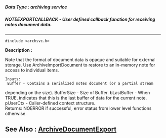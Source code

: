 ##### Data Type : archiving service
##### NOTEEXPORTCALLBACK - User defined callback function for receiving notes document data.
---
```
#include <archsvc.h>
```
**Description :**

Note that the format of document data is opaque and suitable for external 
storage. Use ArchiveImportDocument to restore to an in-memory note for access 
to individual items. 

	Inputs:
	 Buffer - Contains a serialized notes document (or a partial stream 
depending on the size).
	 BufferSize - Size of Buffer. 
	 bLastBuffer - When TRUE, indicates that this is the last buffer of 
data for the current note.
	 pUserCtx - Caller-defined context structure.  
	Returns:
	 NOERROR if successful, error status from lower level functions 
otherwise.

**See Also :**
[ArchiveDocumentExport](/reference/Func/ArchiveDocumentExport)
---
